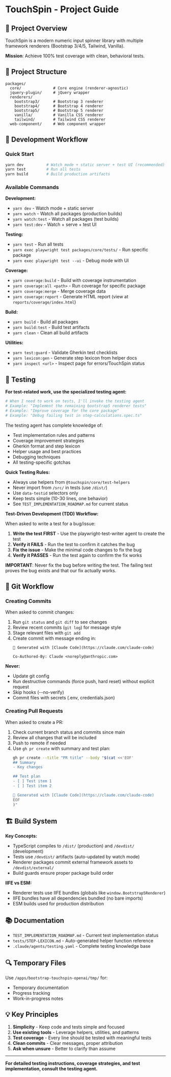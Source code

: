 # TouchSpin - Project Guide

## 🎯 Project Overview

TouchSpin is a modern numeric input spinner library with multiple framework renderers (Bootstrap 3/4/5, Tailwind, Vanilla).

**Mission**: Achieve 100% test coverage with clean, behavioral tests.

## 📁 Project Structure

```
packages/
  core/              # Core engine (renderer-agnostic)
  jquery-plugin/     # jQuery wrapper
  renderers/
    bootstrap3/      # Bootstrap 3 renderer
    bootstrap4/      # Bootstrap 4 renderer
    bootstrap5/      # Bootstrap 5 renderer
    vanilla/         # Vanilla CSS renderer
    tailwind/        # Tailwind CSS renderer
  web-component/     # Web component wrapper
```

## 🔧 Development Workflow

### Quick Start

```bash
yarn dev          # Watch mode + static server + test UI (recommended)
yarn test         # Run all tests
yarn build        # Build production artifacts
```

### Available Commands

**Development:**
- `yarn dev` - Watch mode + static server
- `yarn watch` - Watch all packages (production builds)
- `yarn watch:test` - Watch all packages (test builds)
- `yarn test:dev` - Watch + serve + test UI

**Testing:**
- `yarn test` - Run all tests
- `yarn exec playwright test packages/core/tests/` - Run specific package
- `yarn exec playwright test --ui` - Debug mode with UI

**Coverage:**
- `yarn coverage:build` - Build with coverage instrumentation
- `yarn coverage:all <path>` - Run coverage for specific package
- `yarn coverage:merge` - Merge coverage data
- `yarn coverage:report` - Generate HTML report (view at `reports/coverage/index.html`)

**Build:**
- `yarn build` - Build all packages
- `yarn build:test` - Build test artifacts
- `yarn clean` - Clean all build artifacts

**Utilities:**
- `yarn test:guard` - Validate Gherkin test checklists
- `yarn lexicon:gen` - Generate step lexicon from helper docs
- `yarn inspect <url>` - Inspect page for errors/TouchSpin status

## 🧪 Testing

**For test-related work, use the specialized testing agent:**

```bash
# When I need to work on tests, I'll invoke the testing agent
# Example: "Implement the remaining bootstrap5 renderer tests"
# Example: "Improve coverage for the core package"
# Example: "Debug failing test in step-calculations.spec.ts"
```

The testing agent has complete knowledge of:
- Test implementation rules and patterns
- Coverage improvement strategies
- Gherkin format and step lexicon
- Helper usage and best practices
- Debugging techniques
- All testing-specific gotchas

**Quick Testing Rules:**
- Always use helpers from `@touchspin/core/test-helpers`
- Never import from `/src/` in tests (use `/dist/`)
- Use `data-testid` selectors only
- Keep tests simple (10-30 lines, one behavior)
- See `TEST_IMPLEMENTATION_ROADMAP.md` for current status

**Test-Driven Development (TDD) Workflow:**

When asked to write a test for a bug/issue:
1. **Write the test FIRST** - Use the playwright-test-writer agent to create the test
2. **Verify it FAILS** - Run the test to confirm it catches the bug
3. **Fix the issue** - Make the minimal code changes to fix the bug
4. **Verify it PASSES** - Run the test again to confirm the fix works

**IMPORTANT**: Never fix the bug before writing the test. The failing test proves the bug exists and that our fix actually works.

## 📝 Git Workflow

### Creating Commits

When asked to commit changes:
1. Run `git status` and `git diff` to see changes
2. Review recent commits (`git log`) for message style
3. Stage relevant files with `git add`
4. Create commit with message ending in:
   ```
   🤖 Generated with [Claude Code](https://claude.com/claude-code)

   Co-Authored-By: Claude <noreply@anthropic.com>
   ```

**Never:**
- Update git config
- Run destructive commands (force push, hard reset) without explicit request
- Skip hooks (--no-verify)
- Commit files with secrets (.env, credentials.json)

### Creating Pull Requests

When asked to create a PR:
1. Check current branch status and commits since main
2. Review all changes that will be included
3. Push to remote if needed
4. Use `gh pr create` with summary and test plan:
   ```bash
   gh pr create --title "PR title" --body "$(cat <<'EOF'
   ## Summary
   - Key changes

   ## Test plan
   - [ ] Test item 1
   - [ ] Test item 2

   🤖 Generated with [Claude Code](https://claude.com/claude-code)
   EOF
   )"
   ```

## 🏗️ Build System

**Key Concepts:**
- TypeScript compiles to `/dist/` (production) and `/devdist/` (development)
- Tests use `/devdist/` artifacts (auto-updated by watch mode)
- Renderer packages commit external framework assets to `/devdist/external/`
- Build guards ensure proper package build order

**IIFE vs ESM:**
- Renderer tests use IIFE bundles (globals like `window.Bootstrap5Renderer`)
- IIFE bundles have all dependencies bundled (no bare imports)
- ESM builds used for production distribution

## 📚 Documentation

- `TEST_IMPLEMENTATION_ROADMAP.md` - Current test implementation status
- `tests/STEP-LEXICON.md` - Auto-generated helper function reference
- `.claude/agents/testing.yaml` - Complete testing knowledge base

## 🔍 Temporary Files

Use `/apps/bootstrap-touchspin-openai/tmp/` for:
- Temporary documentation
- Progress tracking
- Work-in-progress notes

## 💡 Key Principles

1. **Simplicity** - Keep code and tests simple and focused
2. **Use existing tools** - Leverage helpers, utilities, and patterns
3. **Test coverage** - Every line should be tested with meaningful tests
4. **Clean commits** - Clear messages, proper attribution
5. **Ask when unsure** - Better to clarify than assume

---

**For detailed testing instructions, coverage strategies, and test implementation, consult the testing agent.**
